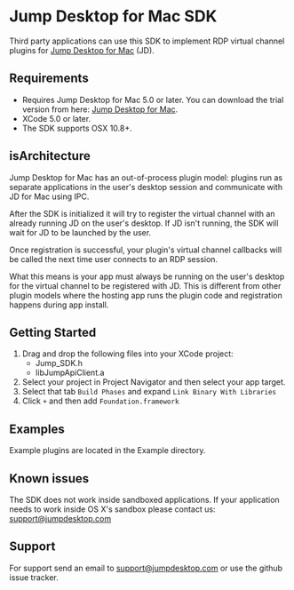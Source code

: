 Jump Desktop for Mac SDK
========================

Third party applications can use this SDK to implement RDP virtual channel plugins for [Jump Desktop for Mac](https://jumpdesktop.com/#jdmac) (JD).

Requirements
------------

* Requires Jump Desktop for Mac 5.0 or later. You can download the trial version from here: [Jump Desktop for Mac](https://jumpdesktop.com/#jdmac).
* XCode 5.0 or later.
* The SDK supports OSX 10.8+.


isArchitecture
------------

Jump Desktop for Mac has an out-of-process plugin model: plugins run as separate applications in the user's desktop session and communicate with JD for Mac using IPC. 

After the SDK is initialized it will try to register the virtual channel with an already running JD on the user's desktop. If JD isn't running, the SDK will wait for JD to be launched by the user. 

Once registration is successful, your plugin's virtual channel callbacks will be called the next time user connects to an RDP session. 

What this means is your app must always be running on the user's desktop for the virtual channel to be registered with JD. This is different from other plugin models where the hosting app runs the plugin code and registration happens during app install. 

Getting Started
---------------

1. Drag and drop the following files into your XCode project:
    * Jump_SDK.h
    * libJumpApiClient.a
2. Select your project in Project Navigator and then select your app target.
3. Select that tab `Build Phases` and expand `Link Binary With Libraries`
4. Click `+` and then add `Foundation.framework`

Examples
--------
Example plugins are located in the Example directory.


Known issues
------------

The SDK does not work inside sandboxed applications. If your application needs to work inside OS X's sandbox please contact us: <support@jumpdesktop.com> 

Support
-----------

For support send an email to <support@jumpdesktop.com> or use the github issue tracker.
